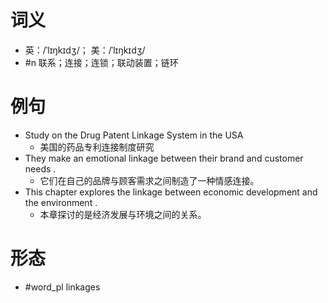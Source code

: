 # 词义
- 英：/ˈlɪŋkɪdʒ/； 美：/ˈlɪŋkɪdʒ/
- #n 联系；连接；连锁；联动装置；链环
# 例句
- Study on the Drug Patent Linkage System in the USA
	- 美国的药品专利连接制度研究
- They make an emotional linkage between their brand and customer needs .
	- 它们在自己的品牌与顾客需求之间制造了一种情感连接。
- This chapter explores the linkage between economic development and the environment .
	- 本章探讨的是经济发展与环境之间的关系。
# 形态
- #word_pl linkages
